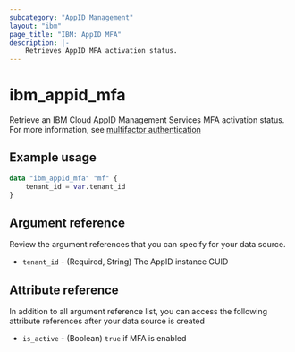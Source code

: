 ```yaml
---
subcategory: "AppID Management"
layout: "ibm"
page_title: "IBM: AppID MFA"
description: |-
    Retrieves AppID MFA activation status.
---
```


# ibm_appid_mfa
Retrieve an IBM Cloud AppID Management Services MFA activation status. For more information, see [multifactor authentication](https://cloud.ibm.com/docs/appid?topic=appid-cd-mfa)

## Example usage

```terraform
data "ibm_appid_mfa" "mf" {
    tenant_id = var.tenant_id
}
```

## Argument reference
Review the argument references that you can specify for your data source.

- `tenant_id` - (Required, String) The AppID instance GUID

## Attribute reference
In addition to all argument reference list, you can access the following attribute references after your data source is created

- `is_active` - (Boolean) `true` if MFA is enabled
